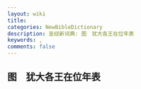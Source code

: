 ```yaml
---
layout: wiki
title: 
categories: NewBibleDictionary
description: 圣经新词典: 图　犹大各王在位年表
keywords: , 
comments: false
---
```


## 图　犹大各王在位年表













